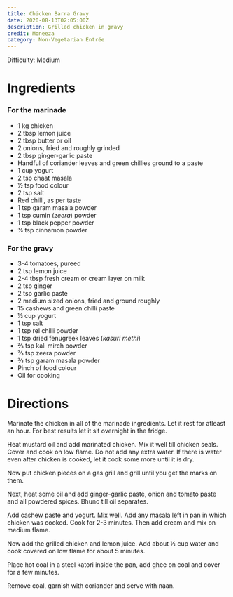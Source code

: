 ```yaml
---
title: Chicken Barra Gravy
date: 2020-08-13T02:05:00Z
description: Grilled chicken in gravy
credit: Moneeza
category: Non-Vegetarian Entrée
---
```


Difficulty: Medium

# Ingredients

### For the marinade
* 1 kg chicken 
* 2 tbsp lemon juice 
* 2 tbsp butter or oil
* 2 onions, fried and roughly grinded 
* 2 tbsp ginger-garlic paste
* Handful of coriander leaves and green chillies ground to a paste
* 1 cup yogurt
* 2 tsp chaat masala 
* ½ tsp food colour 
* 2 tsp salt
* Red chilli, as per taste
* 1 tsp garam masala powder
* 1 tsp cumin (_zeera_) powder 
* 1 tsp black pepper powder
* ¾ tsp cinnamon powder

### For the gravy
* 3-4 tomatoes, pureed 
* 2 tsp lemon juice 
* 2-4 tbsp fresh cream or cream layer on milk 
* 2 tsp ginger
* 2 tsp garlic paste 
* 2 medium sized onions, fried and ground roughly 
* 15 cashews and green chilli paste
* ½ cup yogurt 
* 1 tsp salt
* 1 tsp rel chilli powder
* 1 tsp dried fenugreek leaves (_kasuri methi_)
* ⅔ tsp kali mirch powder
* ⅔ tsp zeera powder
* ⅔ tsp garam masala powder
* Pinch of food colour 
* Oil for cooking 

# Directions
Marinate the chicken in all of the marinade ingredients. Let it rest for atleast an hour. For best results let it sit overnight in the fridge.

Heat mustard oil and add marinated chicken. Mix it well till chicken seals. Cover and cook on low flame. Do not add any extra water. If there is water even after chicken is cooked, let it cook some more until it is dry.

Now put chicken pieces on a gas grill and grill until you get the marks on them.

Next, heat some oil and add ginger-garlic paste, onion and tomato paste and all powdered spices. Bhuno till oil separates.

Add cashew paste and yogurt. Mix well. Add any masala left in pan in which chicken was cooked. Cook for 2-3 minutes. Then add cream and mix on medium flame. 

Now add the grilled chicken and lemon juice. Add about ½ cup water and cook covered on low flame for about 5 minutes.

Place hot coal in a steel katori inside the pan, add ghee on coal and cover for a few minutes. 

Remove coal, garnish with coriander and serve with naan.
